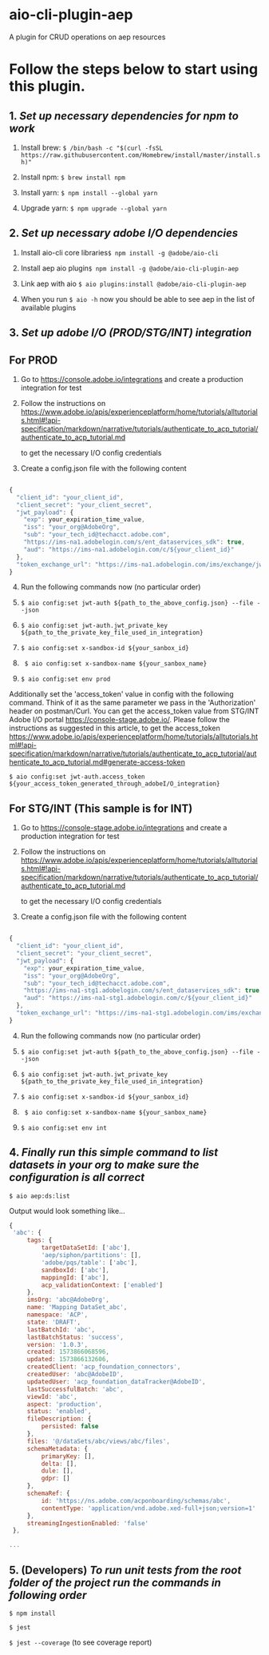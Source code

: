aio-cli-plugin-aep
==================

A plugin for CRUD operations on aep resources



<!-- tocstop -->
# Follow the steps below to start using this plugin.

## 1. **_Set up necessary dependencies for npm to work_**

1. Install brew: ```$ /bin/bash -c "$(curl -fsSL https://raw.githubusercontent.com/Homebrew/install/master/install.sh)"```

2. Install npm: ```$ brew install npm```

3. Install yarn: ```$ npm install --global yarn```

4. Upgrade yarn: ```$ npm upgrade --global yarn```


## 2. **_Set up necessary adobe I/O dependencies_**
 
1. Install aio-cli core libraries```$ npm install -g @adobe/aio-cli```

2. Install aep aio plugin```$ npm install -g @adobe/aio-cli-plugin-aep```

3. Link aep with aio ```$ aio plugins:install @adobe/aio-cli-plugin-aep```

4. When you run ```$ aio -h``` now you should be able to see aep in the list of available plugins


## 3. **_Set up adobe I/O (PROD/STG/INT) integration_**
      
##      **For PROD**

1. Go to https://console.adobe.io/integrations and create a production integration for test

2. Follow the instructions on https://www.adobe.io/apis/experienceplatform/home/tutorials/alltutorials.html#!api-specification/markdown/narrative/tutorials/authenticate_to_acp_tutorial/authenticate_to_acp_tutorial.md

   to get the necessary I/O config credentials

3. Create a config.json file with the following content
```javascript 1.8

{
  "client_id": "your_client_id",
  "client_secret": "your_client_secret",
  "jwt_payload": { 
    "exp": your_expiration_time_value,
    "iss": "your_org@AdobeOrg",
    "sub": "your_tech_id@techacct.adobe.com",
    "https://ims-na1.adobelogin.com/s/ent_dataservices_sdk": true,
    "aud": "https://ims-na1.adobelogin.com/c/${your_client_id}"
  },
  "token_exchange_url": "https://ims-na1.adobelogin.com/ims/exchange/jwt/"
}

```
4. Run the following commands now (no particular order)

5. ``` $ aio config:set jwt-auth ${path_to_the_above_config.json} --file --json ```

6. ``` $ aio config:set jwt-auth.jwt_private_key ${path_to_the_private_key_file_used_in_integration} ```

7. ``` $ aio config:set x-sandbox-id ${your_sanbox_id} ```

8. ``` $ aio config:set x-sandbox-name ${your_sanbox_name}```

9. ``` $ aio config:set env prod ```



Additionally set the 'access_token' value in config with the following command. Think of it as the same parameter we pass in the 'Authorization' header on postman/Curl. You can get the access_token value from STG/INT Adobe I/O portal https://console-stage.adobe.io/. Please follow the instructions as suggested in this article, to get the access_token https://www.adobe.io/apis/experienceplatform/home/tutorials/alltutorials.html#!api-specification/markdown/narrative/tutorials/authenticate_to_acp_tutorial/authenticate_to_acp_tutorial.md#generate-access-token

``` $ aio config:set jwt-auth.access_token ${your_access_token_generated_through_adobeI/O_integration} ```

##      **For STG/INT** (This sample is for INT)

1. Go to https://console-stage.adobe.io/integrations and create a production integration for test

2. Follow the instructions on https://www.adobe.io/apis/experienceplatform/home/tutorials/alltutorials.html#!api-specification/markdown/narrative/tutorials/authenticate_to_acp_tutorial/authenticate_to_acp_tutorial.md

   to get the necessary I/O config credentials

3. Create a config.json file with the following content
```javascript 1.8

{
  "client_id": "your_client_id",
  "client_secret": "your_client_secret",
  "jwt_payload": { 
    "exp": your_expiration_time_value,
    "iss": "your_org@AdobeOrg",
    "sub": "your_tech_id@techacct.adobe.com",
    "https://ims-na1-stg1.adobelogin.com/s/ent_dataservices_sdk": true,
    "aud": "https://ims-na1-stg1.adobelogin.com/c/${your_client_id}"
  },
  "token_exchange_url": "https://ims-na1-stg1.adobelogin.com/ims/exchange/jwt/"
}

```
4. Run the following commands now (no particular order)

5. ``` $ aio config:set jwt-auth ${path_to_the_above_config.json} --file --json ```

6. ``` $ aio config:set jwt-auth.jwt_private_key ${path_to_the_private_key_file_used_in_integration} ```

7. ``` $ aio config:set x-sandbox-id ${your_sanbox_id} ```

8. ``` $ aio config:set x-sandbox-name ${your_sanbox_name}```

9. ``` $ aio config:set env int ```


## 4. **_Finally run this simple command to list datasets in your org to make sure the configuration is all correct_**

   ```$ aio aep:ds:list```
 
 Output would look something like...  
  
   ```javascript 1.8
{
	'abc': {
		tags: {
			targetDataSetId: ['abc'],
			'aep/siphon/partitions': [],
			'adobe/pqs/table': ['abc'],
			sandboxId: ['abc'],
			mappingId: ['abc'],
			acp_validationContext: ['enabled']
		},
		imsOrg: 'abc@AdobeOrg',
		name: 'Mapping DataSet_abc',
		namespace: 'ACP',
		state: 'DRAFT',
		lastBatchId: 'abc',
		lastBatchStatus: 'success',
		version: '1.0.3',
		created: 1573866068596,
		updated: 1573866132606,
		createdClient: 'acp_foundation_connectors',
		createdUser: 'abc@AdobeID',
		updatedUser: 'acp_foundation_dataTracker@AdobeID',
		lastSuccessfulBatch: 'abc',
		viewId: 'abc',
		aspect: 'production',
		status: 'enabled',
		fileDescription: {
			persisted: false
		},
		files: '@/dataSets/abc/views/abc/files',
		schemaMetadata: {
			primaryKey: [],
			delta: [],
			dule: [],
			gdpr: []
		},
		schemaRef: {
			id: 'https://ns.adobe.com/acponboarding/schemas/abc',
			contentType: 'application/vnd.adobe.xed-full+json;version=1'
		},
		streamingIngestionEnabled: 'false'
	},

...
```

## 5. (Developers) **_To run unit tests from the root folder of the project run the commands in following order_**
```$ npm install```

```$ jest```

```$ jest --coverage``` (to see coverage report)
